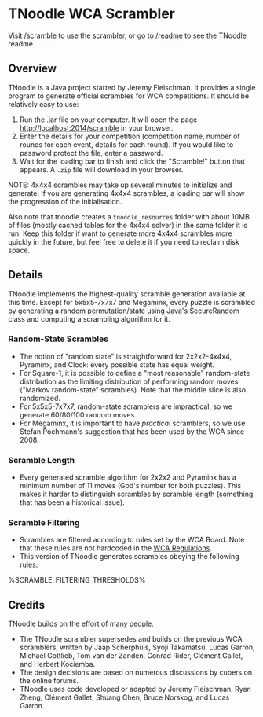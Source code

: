# TNoodle WCA Scrambler

Visit [/scramble](/scramble) to use the scrambler, or go to [/readme](/readme) to see the TNoodle readme.

## Overview

TNoodle is a Java project started by Jeremy Fleischman. It provides a single program to generate official scrambles for WCA competitions. It should be relatively easy to use:

1. Run the .jar file on your computer. It will open the page <http://localhost:2014/scramble> in your browser.
2. Enter the details for your competition (competition name, number of rounds for each event, details for each round). If you would like to password protect the file, enter a password.
3. Wait for the loading bar to finish and click the "Scramble!" button that appears. A `.zip` file will download in your browser.

NOTE: 4x4x4 scrambles may take up several minutes to initialize and generate. If you are generating 4x4x4 scrambles, a loading bar will show the progression of the initialisation.

Also note that tnoodle creates a `tnoodle_resources` folder with about 10MB of files (mostly cached tables for the 4x4x4 solver) in the same folder it is run. Keep this folder if want to generate more 4x4x4 scrambles more quickly in the future, but feel free to delete it if you need to reclaim disk space.

## Details

TNoodle implements the highest-quality scramble generation available at this time. Except for 5x5x5-7x7x7 and Megaminx, every puzzle is scrambled by generating a random permutation/state using Java's SecureRandom class and computing a scrambling algorithm for it.

### Random-State Scrambles

- The notion of "random state" is straightforward for 2x2x2-4x4x4, Pyraminx, and Clock: every possible state has equal weight.
- For Square-1, it is possible to define a "most reasonable" random-state distribution as the limiting distribution of performing random moves ("Markov random-state" scrambles). Note that the middle slice is also randomized.
- For 5x5x5-7x7x7, random-state scramblers are impractical, so we generate 60/80/100 random moves.
- For Megaminx, it is important to have *practical* scramblers, so we use Stefan Pochmann's suggestion that has been used by the WCA since 2008.

### Scramble Length

- Every generated scramble algorithm for 2x2x2 and Pyraminx has a minimum number of 11 moves (God's number for both puzzles). This makes it harder to distinguish scrambles by scramble length (something that has been a historical issue).

### Scramble Filtering

- Scrambles are filtered according to rules set by the WCA Board. Note that these rules are not hardcoded in the [WCA Regulations](http://www.worldcubeassociation.org/regulations/).
- This version of TNoodle generates scrambles obeying the following rules:

%SCRAMBLE_FILTERING_THRESHOLDS%

## Credits

TNoodle builds on the effort of many people.

- The TNoodle scrambler supersedes and builds on the previous WCA scramblers, written by Jaap Scherphuis, Syoji Takamatsu, Lucas Garron, Michael Gottlieb, Tom van der Zanden, Conrad Rider, Cl&eacute;ment Gallet, and Herbert Kociemba.
- The design decisions are based on numerous discussions by cubers on the online forums.
- TNoodle uses code developed or adapted by Jeremy Fleischman, Ryan Zheng, Cl&eacute;ment Gallet, Shuang Chen, Bruce Norskog, and Lucas Garron.
